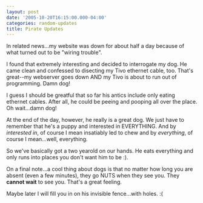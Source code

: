 ```yaml
---
layout: post
date: '2005-10-20T16:15:00.000-04:00'
categories: random-updates
title: Pirate Updates
---
```


In related news...my website was down for about half a day because of what turned out to be "wiring trouble".

I found that extremely interesting and decided to interrogate my dog. He came clean and confessed to disecting my Tivo ethernet cable, too. That's great--my webserver goes down AND my Tivo is about to run out of programming. Damn dog!

I guess I should be greatful that so far his antics include only eating ethernet cables. After all, he could be peeing and pooping all over the place. Oh wait...damn dog!

At the end of the day, however, he really is a great dog. We just have to remember that he's a puppy and interested in EVERYTHING. And by *interested in*, of course I mean insatiably led to chew and by *everything*, of course I mean...well, everything.

So we've basically got a two yearold on our hands. He eats everything and only runs into places you don't want him to be :).

On a final note...a cool thing about dogs is that no matter how long you are absent (even a few minutes), they go NUTS when they see you. They **cannot wait** to see you. That's a great feeling.

Maybe later I will fill you in on his invisible fence...with holes. :(